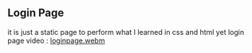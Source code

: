 ## Login Page
it is just a static page to perform what I learned in css and html yet
login page video : [loginpage.webm](https://github.com/hazemabolila123/login_page/assets/73200097/3a604f5a-f4bd-453c-a9fd-d88ff7dbcfe9)
